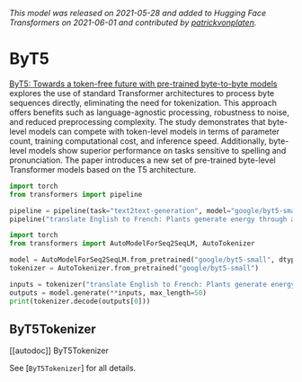 <!--Copyright 2021 The HuggingFace Team. All rights reserved.

Licensed under the Apache License, Version 2.0 (the "License"); you may not use this file except in compliance with
the License. You may obtain a copy of the License at

http://www.apache.org/licenses/LICENSE-2.0

Unless required by applicable law or agreed to in writing, software distributed under the License is distributed on
an "AS IS" BASIS, WITHOUT WARRANTIES OR CONDITIONS OF ANY KIND, either express or implied. See the License for the
specific language governing permissions and limitations under the License.

⚠️ Note that this file is in Markdown but contain specific syntax for our doc-builder (similar to MDX) that may not be
rendered properly in your Markdown viewer.

-->
*This model was released on 2021-05-28 and added to Hugging Face Transformers on 2021-06-01 and contributed by [patrickvonplaten](https://huggingface.co/patrickvonplaten).*

# ByT5

[ByT5: Towards a token-free future with pre-trained byte-to-byte models](https://huggingface.co/papers/2105.13626) explores the use of standard Transformer architectures to process byte sequences directly, eliminating the need for tokenization. This approach offers benefits such as language-agnostic processing, robustness to noise, and reduced preprocessing complexity. The study demonstrates that byte-level models can compete with token-level models in terms of parameter count, training computational cost, and inference speed. Additionally, byte-level models show superior performance on tasks sensitive to spelling and pronunciation. The paper introduces a new set of pre-trained byte-level Transformer models based on the T5 architecture.

<hfoptions id="usage">
<hfoption id="Pipeline">

```py
import torch
from transformers import pipeline

pipeline = pipeline(task="text2text-generation", model="google/byt5-small", dtype="auto")
pipeline("translate English to French: Plants generate energy through a process known as photosynthesis.")
```

</hfoption>
<hfoption id="AutoModel">

```py
import torch
from transformers import AutoModelForSeq2SeqLM, AutoTokenizer

model = AutoModelForSeq2SeqLM.from_pretrained("google/byt5-small", dtype="auto")
tokenizer = AutoTokenizer.from_pretrained("google/byt5-small")

inputs = tokenizer("translate English to French: Plants generate energy through a process known as photosynthesis.", return_tensors="pt")
outputs = model.generate(**inputs, max_length=50)
print(tokenizer.decode(outputs[0]))
```

</hfopton>
</hfoptions>

## ByT5Tokenizer

[[autodoc]] ByT5Tokenizer

See [`ByT5Tokenizer`] for all details.

